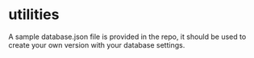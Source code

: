 # utilities

A sample database.json file is provided in the repo, it should be used to create your own version with your database settings.